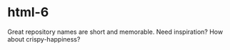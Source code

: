 # html-6
Great repository names are short and memorable. Need inspiration? How about crispy-happiness?
